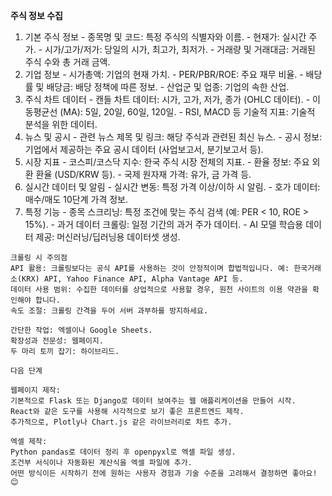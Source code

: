 **주식 정보 수집**
  1. 기본 주식 정보
    - 종목명 및 코드: 특정 주식의 식별자와 이름.
    - 현재가: 실시간 주가.
    - 시가/고가/저가: 당일의 시가, 최고가, 최저가.
    - 거래량 및 거래대금: 거래된 주식 수와 총 거래 금액.
  2. 기업 정보
    - 시가총액: 기업의 현재 가치.
    - PER/PBR/ROE: 주요 재무 비율.
    - 배당률 및 배당금: 배당 정책에 따른 정보.
    - 산업군 및 업종: 기업의 속한 산업.
  4. 주식 차트 데이터
    - 캔들 차트 데이터: 시가, 고가, 저가, 종가 (OHLC 데이터).
    - 이동평균선 (MA): 5일, 20일, 60일, 120일.
    - RSI, MACD 등 기술적 지표: 기술적 분석을 위한 데이터.
  5. 뉴스 및 공시
    - 관련 뉴스 제목 및 링크: 해당 주식과 관련된 최신 뉴스.
    - 공시 정보: 기업에서 제공하는 주요 공시 데이터 (사업보고서, 분기보고서 등).
  6. 시장 지표
    - 코스피/코스닥 지수: 한국 주식 시장 전체의 지표.
    - 환율 정보: 주요 외환 환율 (USD/KRW 등).
    - 국제 원자재 가격: 유가, 금 가격 등.
  8. 실시간 데이터 및 알림
    - 실시간 변동: 특정 가격 이상/이하 시 알림.
    - 호가 데이터: 매수/매도 10단계 가격 정보.
  9. 특정 기능
    - 종목 스크리닝: 특정 조건에 맞는 주식 검색 (예: PER < 10, ROE > 15%).
    - 과거 데이터 크롤링: 일정 기간의 과거 주가 데이터.
    - AI 모델 학습용 데이터 제공: 머신러닝/딥러닝용 데이터셋 생성.

    크롤링 시 주의점
    API 활용: 크롤링보다는 공식 API를 사용하는 것이 안정적이며 합법적입니다. 예: 한국거래소(KRX) API, Yahoo Finance API, Alpha Vantage API 등.
    데이터 사용 범위: 수집한 데이터를 상업적으로 사용할 경우, 원천 사이트의 이용 약관을 확인해야 합니다.
    속도 조절: 크롤링 간격을 두어 서버 과부하를 방지하세요.
    
    간단한 작업: 엑셀이나 Google Sheets.
    확장성과 전문성: 웹페이지.
    두 마리 토끼 잡기: 하이브리드.
    
    다음 단계
    
    웹페이지 제작:
    기본적으로 Flask 또는 Django로 데이터 보여주는 웹 애플리케이션을 만들어 시작.
    React와 같은 도구를 사용해 시각적으로 보기 좋은 프론트엔드 제작.
    추가적으로, Plotly나 Chart.js 같은 라이브러리로 차트 추가.
    
    엑셀 제작:
    Python pandas로 데이터 정리 후 openpyxl로 엑셀 파일 생성.
    조건부 서식이나 자동화된 계산식을 엑셀 파일에 추가.
    어떤 방식이든 시작하기 전에 원하는 사용자 경험과 기술 수준을 고려해서 결정하면 좋아요! 😊
